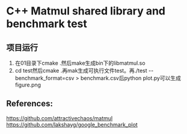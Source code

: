 # C++ Matmul shared library and benchmark test

## 项目运行
1. 在01目录下cmake .然后make生成bin下的libmatmul.so
2. cd test然后cmake .再mak生成可执行文件test。再./test --benchmark_format=csv > benchmark.csv后python plot.py可以生成figure.png


## References:
https://github.com/attractivechaos/matmul
https://github.com/lakshayg/google_benchmark_plot
